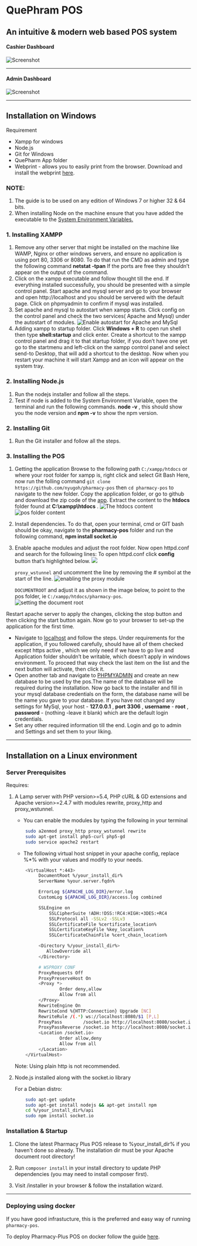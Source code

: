 # QuePhram POS
## An intuitive &amp; modern web based POS system

#### Cashier Dashboard
![Screenshot](assets/images/CashierScreenshot.png)

***

#### Admin Dashboard
![Screenshot](assets/images/AdminDashboardScreenshot.png)


***

## Installation on Windows

  Requirement  
- Xampp for windows
- Node.js
- Git for Windows
- QuePharm App folder
- Webprint - allows you to easily print from the browser. Download and install the webprint [here](https://www.ej-technologies.com/download/install4j/files).

### NOTE:
1. The guide is to be used on any edition of Windows 7 or higher 32 & 64 bits.
2. When installing Node on the machine ensure that you have added the executable to the [System Environment Variables.](https://www.tutorialspoint.com/nodejs/nodejs_environment_setup.htm)

### 1. Installing XAMPP
  1. Remove any other server that might be installed on the machine like WAMP, Nginx or other windows servers, and ensure no application is using port 80, 3306 or 8080. To do that run the CMD as admin and type the following command **netstat -tpan** If the ports are free they shouldn’t appear on the output of the command.
  2. Click on the xampp executable and follow thought till the end. If everything installed successfully,  you should be presented with a simple control panel. Start apache and mysql server and go to your browser and open http://localhost and you should be servered with the default page. Click on phpmyadmin to confirm if mysql was installed.
  3. Set apache and mysql to autostart when xampp starts. Click config on the control panel and check the two services( Apache and Mysql) under the autostart of modules.
![Enable autostart for Apache and MySql](https://d2mxuefqeaa7sj.cloudfront.net/s_A1859D6598480832CC3A69D343D349069DED4660B00B2771E2605A3493AA4DAD_1506356631242_Screenshot_20170925_191314.png)
  4. Adding xampp to startup folder. Click **Windows + R** to  open run shell then type **shell:startup** and click enter. Create a shortcut to the xampp control panel and drag it to that startup folder, if you don’t have one yet go to the startmenu and left-click on the xampp control panel and select send-to Desktop, that will add a shortcut to the desktop. Now when you restart your machine it will start Xampp and an icon will appear on the system tray.
### 2. Installing Node.js
  1. Run the nodejs installer and follow all the steps.
  2. Test if node is added to the System Environment Variable, open the terminal and run the following commands. **node -v** , this should show you the node version and **npm -v** to show the npm version.
### 2. Installing Git
  1. Run the Git installer and follow all the steps.
### 3. Installing the POS
1. Getting the application
  Browse to the following path `C:/xampp/htdocs` or where your root folder for xampp is, right click and select Git Bash Here, now run the folling command `git clone https://github.com/nyugoh/pharmacy-pos` then `cd pharmacy-pos` to navigate to the new folder.
  Copy the application folder, or go to github and download the zip code of the [app](https://github.com/nyugoh/pharmacy-pos). Extract the content to the **htdocs** folder found at **C:\xampp\htdocs** .
![The htdocs content](https://d2mxuefqeaa7sj.cloudfront.net/s_A1859D6598480832CC3A69D343D349069DED4660B00B2771E2605A3493AA4DAD_1506356338160_Screenshot_20170925_191403.png)
![pos folder content](https://d2mxuefqeaa7sj.cloudfront.net/s_A1859D6598480832CC3A69D343D349069DED4660B00B2771E2605A3493AA4DAD_1506356364973_Screenshot_20170925_191443.png)

2. Install dependencies. To do that, open your terminal, cmd or GIT bash should be okay, navigate to the **pharmacy-pos** folder and run the following command, **npm install socket.io**  
3. Enable apache modules and adjust the root folder. Now open httpd.conf and search for the following lines:
    To open httpd.conf click **config** button that’s highlighted below.
![](https://d2mxuefqeaa7sj.cloudfront.net/s_A1859D6598480832CC3A69D343D349069DED4660B00B2771E2605A3493AA4DAD_1506356567616_Screenshot_20170925_191236.png)
  
    `proxy_wstunnel` and uncomment the line by removing the # symbol at the start of the line.
![enabling the proxy module](https://d2mxuefqeaa7sj.cloudfront.net/s_A1859D6598480832CC3A69D343D349069DED4660B00B2771E2605A3493AA4DAD_1506356300661_Screenshot_20170925_191627.png)

    `DOCUMENTROOT` and adjust it as shown in the image below, to point to the pos folder, ie `C:/xampp/htdocs/pharmacy-pos`.
![setting the document root](https://d2mxuefqeaa7sj.cloudfront.net/s_A1859D6598480832CC3A69D343D349069DED4660B00B2771E2605A3493AA4DAD_1506356280127_Screenshot_20170925_191656.png)

  Restart apache server to apply the changes, clicking the stop button and then clicking the start button again. Now go to your browser to set-up the application for the first time.


- Navigate to [localhost](http://localhost/installer) and follow the steps. Under requirements for the application, if you followed carefully, should have all of them checked except https active , which we only need if we have to go live and Application folder shouldn’t be writable, which doesn’t apply in windows environment. To proceed that way check the last item on the list and the next button will activate, then click it.
- Open another tab and navigate to [PHPMYADMIN](http://localhost/phpmyadmin) and create an new database to be used by the pos.The name of the database will be required during the installation. Now go back to the installer and fill in your mysql database credentials on the form, the database name will be the name you gave to your database. If you have not changed any settings for MySql, your host - **127.0.0.1** , **port** **3306** , **username** - **root** , **password** - (nothing -leave it blank) which are the default login credentials.
- Set any other required information till the end. Login and go to admin and Settings and set them to your liking.

***

## Installation on a Linux environment
### Server Prerequisites

Requires:

1. A Lamp server with PHP version>=5.4, PHP cURL & GD extensions and Apache version>=2.4.7 with modules rewrite, proxy_http and proxy_wstunnel.

    - You can enable the modules by typing the following in your terminal

    ```sh
        sudo a2enmod proxy_http proxy_wstunnel rewrite
        sudo apt-get install php5-curl php5-gd
        sudo service apache2 restart
    ```

    - The following virtual host snippet in your apache config, replace %*% with your values and modify to your needs.


    ```sh
        <VirtualHost *:443>
             DocumentRoot %/your_install_dir%
             ServerName %your.server.fqdn%

             ErrorLog ${APACHE_LOG_DIR}/error.log
             CustomLog ${APACHE_LOG_DIR}/access.log combined

             SSLEngine on
                 SSLCipherSuite !ADH:!DSS:!RC4:HIGH:+3DES:+RC4
                 SSLProtocol all -SSLv2 -SSLv3
                 SSLCertificateFile %certificate_location%
                 SSLCertificateKeyFile %key_location%
                 SSLCertificateChainFile %cert_chain_location%

             <Directory %/your_install_dir%>
                AllowOverride all
             </Directory>

             # WSPROXY CONF
             ProxyRequests Off
             ProxyPreserveHost On
             <Proxy *>
                     Order deny,allow
                     Allow from all
             </Proxy>
             RewriteEngine On
             RewriteCond %{HTTP:Connection} Upgrade [NC]
             RewriteRule /(.*) ws://localhost:8080/$1 [P,L]
             ProxyPass        /socket.io http://localhost:8080/socket.io/
             ProxyPassReverse /socket.io http://localhost:8080/socket.io/
             <Location /socket.io>
                     Order allow,deny
                     Allow from all
             </Location>
        </VirtualHost>
    ```

    Note: Using plain http is not recommended.

2. Node.js installed along with the socket.io library

    For a Debian distro:

    ```sh
        sudo apt-get update
        sudo apt-get install nodejs && apt-get install npm
        cd %/your_install_dir%/api
        sudo npm install socket.io
    ```

### Installation & Startup

1. Clone the latest Pharmacy Plus POS release to %your_install_dir% if you haven't done so already.
   The installation dir must be your Apache document root directory!
   
2. Run `composer install` in your install directory to update PHP dependencies (you may need to install composer first).

3. Visit /installer in your browser & follow the installation wizard.


*** 

### Deploying using docker

If you have good infrastucture, this is the preferred and easy way of running `pharmacy-pos`.

To deploy Pharmacy-Plus POS on docker follow the guide [here](https://github.com/nyugoh/pharmacy-pos/blob/master/Deployment-guide.md).
